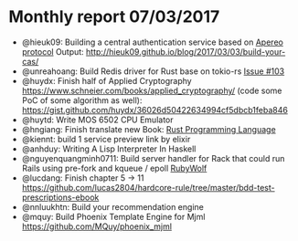 # Monthly report 07/03/2017

- @hieuk09: Building a central authentication service based on [Apereo protocol](https://apereo.github.io/cas/4.2.x/installation/Service-Management.html)
Output: http://hieuk09.github.io/blog/2017/03/03/build-your-cas/
- @unreahoang: Build Redis driver for Rust base on tokio-rs [Issue #103](https://github.com/mitsuhiko/redis-rs/issues/103)
- @huydx: Finish half of Applied Cryptography https://www.schneier.com/books/applied_cryptography/ (code some PoC of some algorithm as well): https://gist.github.com/huydx/36026d50422634994cf5dbcb1feba846
- @huytd: Write MOS 6502 CPU Emulator
- @hngiang: Finish translate new Book: [Rust Programming Language](https://github.com/rust-vietnam/book)
- @kiennt:  build 1 service preview link by elixir
- @anhduy: Writing A Lisp Interpreter In Haskell
- @nguyenquangminh0711: Build server handler for Rack that could run Rails using pre-fork and kqueue / epoll [RubyWolf](http://github.com/nguyenquangminh0711/ruby_wolf)
- @lucdang: Finish chapter 5 -> 11 https://github.com/lucas2804/hardcore-rule/tree/master/bdd-test-prescriptions-ebook
- @nnluukhtn: Build your recommendation engine
- @mquy: Build Phoenix Template Engine for Mjml https://github.com/MQuy/phoenix_mjml
